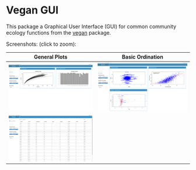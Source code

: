 # Vegan GUI

This package a Graphical User Interface (GUI) for common community ecology functions from the [vegan]("https://cran.r-project.org/web/packages/vegan/index.html") package.

Screenshots: (click to zoom):

General Plots         |  Basic Ordination
:-------------------------:|:-------------------------:
![](screenshots/screenshot.png) |  ![](screenshots/screenshot_2.png)
![](screenshots/screenshot_3.png) |  
